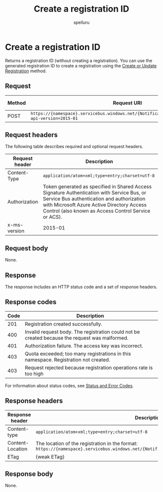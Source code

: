 ﻿---
title: "Create a registration ID"
ms.custom: ""
ms.date: 04/05/2019
ms.reviewer: ""
ms.service: "notification-hubs"
ms.suite: ""
ms.tgt_pltfrm: ""
ms.topic: "reference"
author: "spelluru"
ms.author: "spelluru"
manager: "timlt"

---

# Create a registration ID
Returns a registration ID (without creating a registration). You can use the generated registration ID to create a registration using the [Create or Update Registration](create-update-registration.md) method.

## Request

| Method | Request URI | HTTP version | 
| ------ | ----------- | ------------ | 
| POST | `https://{namespace}.servicebus.windows.net/{NotificationHub}/registrationIDs/?api-version=2015-01` | HTTP/1.1 |


## Request headers
The following table describes required and optional request headers.

| Request header | Description | 
| -------------- | ----------- | 
| Content-Type | `application/atom+xml;type=entry;charset=utf-8` |
| Authorization | Token generated as specified in Shared Access Signature Authentication with Service Bus, or Service Bus authentication and authorization with Microsoft Azure Active Directory Access Control (also known as Access Control Service or ACS). |
| x-ms-version | 2015-01 | 

## Request body

None.

## Response

The response includes an HTTP status code and a set of response headers.

## Response codes

| Code | Description | 
| ---- | ----------- | 
| 201 | Registration created successfully. | 
| 400 | Invalid request body. The registration could not be created because the request was malformed. | 
| 401 | Authorization failure. The access key was incorrect. | 
| 403 | Quota exceeded; too many registrations in this namespace. Registration not created. | 
| 403 | Request rejected because registration operations rate is too high | 


For information about status codes, see [Status and Error Codes](/rest/api/storageservices/Common-REST-API-Error-Codes).

## Response headers

| Response header | Description | 
| --------------- | ----------- | 
| Content-type | `application/atom+xml;type=entry;charset=utf-8` | 
|  Content-Location | The location of the registration in the format: `https://{namespace}.servicebus.windows.net/{NotificationHub}/registrations/<registrationId>` |
| ETag | {weak ETag} |

## Response body

None.

